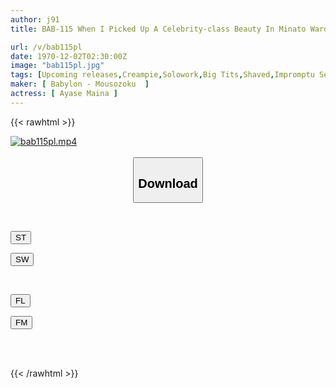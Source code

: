 ```yaml
---
author: j91
title: BAB-115 When I Picked Up A Celebrity-class Beauty In Minato Ward, It Turned Out To Be The Sexy Actress Mana Ayase, So I Pushed Her And Was Able To Shoot A Private Threesome With Her! !

url: /v/bab115pl
date: 1970-12-02T02:30:00Z
image: "bab115pl.jpg"
tags: [Upcoming releases,Creampie,Solowork,Big Tits,Shaved,Impromptu Sex,Huge Butt	 ]
maker: [ Babylon - Mousozoku  ]
actress: [ Ayase Maina ]
---
```



{{< rawhtml >}}

<div class="video" data-videoid="pending_link_2.html">
    <a href="javascript:;">
        <img src="/v/bab115pl/bab115pl.jpg" width="WIDTH" height="HEIGHT" alt="bab115pl.mp4" loading="lazy">
    </a>
</div>

<script type="text/javascript" src="https://j91.asia/asset/on-demand-pend.js"></script>

<br>
  <link rel="stylesheet" href="https://j91.asia/asset/bs5.css">
  
  <center>
  <button class="btn btn-primary" type="button" data-bs-toggle="collapse" data-bs-target=".multi-collapse" aria-expanded="false" aria-controls="multiCollapseExample1 multiCollapseExample2"><h2>Download</h2></button></center>
</p>
<div class="row">
  <div class="col">
    <div class="collapse multi-collapse" id="multiCollapseExample1">
      <div class="card card-body">
	      	      <br>
<div class="buttons">  
<p><a href="https://j91.asia/pending_link_2.html" target="_blank"><button class="btn-hover color-3"><i class="fa fa-download"></i> ST</button></a></p>
<p><a href="https://j91.asia/pending_link_2.html" target="_blank"><button class="btn-hover color-2"><i class="fa fa-download"></i> SW</button></a></p></div>
    </div>
  </div>
</div>
  <div class="col">
    <div class="collapse multi-collapse" id="multiCollapseExample2">
      <div class="card card-body">
	      <br>
<div class="buttons">
<p><a href="https://j91.asia/pending_link_2.html" target="_blank"><button class="btn-hover color-9"><i class="fa fa-download"></i> FL</button></a></p>
<p><a href="https://j91.asia/pending_link_2.html" target="_blank"><button class="btn-hover color-8"><i class="fa fa-download"></i> FM</button></a></p></div>
<br><br>
      </div>
    </div>
  </div>
</div>

{{< /rawhtml >}}